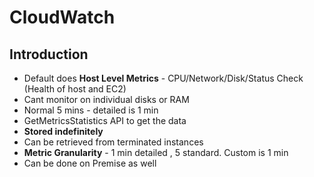 

# CloudWatch

## Introduction

 - Default does **Host Level Metrics** - CPU/Network/Disk/Status Check (Health of host and EC2)
-  Cant monitor on individual disks or RAM
- Normal 5 mins - detailed is 1 min 
- GetMetricsStatistics API to get the data
- **Stored indefinitely**
- Can be retrieved from terminated instances
- **Metric Granularity** - 1 min detailed , 5 standard. Custom is 1 min 
-  Can be done on Premise as well


<!--stackedit_data:
eyJoaXN0b3J5IjpbMTcxNzUwMzk2NCw2NTM0NjE0NzUsLTkzMD
MyODk5NywxODA1Nzc2MzYxLDE3MjI5OTg5NDNdfQ==
-->